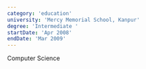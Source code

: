 ```yaml
---
category: 'education'
university: 'Mercy Memorial School, Kanpur'
degree: 'Intermediate '
startDate: 'Apr 2008'
endDate: 'Mar 2009'
---
```


Computer Science
